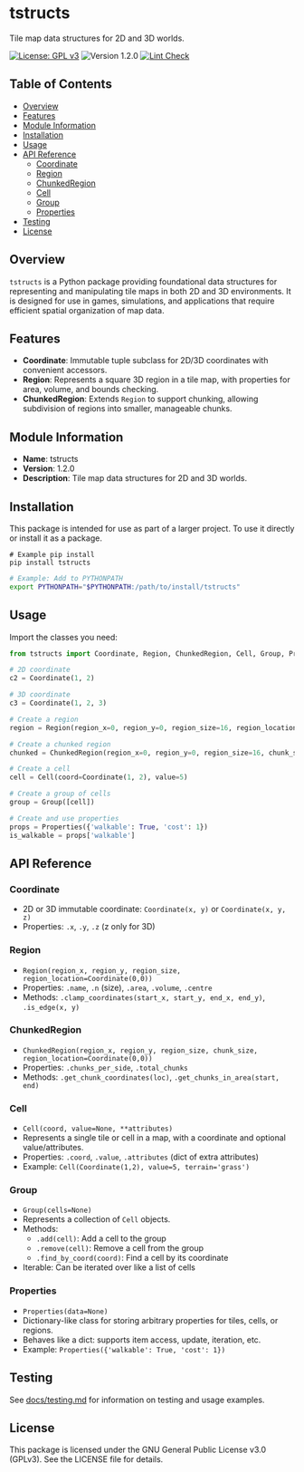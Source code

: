 # tstructs

Tile map data structures for 2D and 3D worlds.

[![License: GPL v3](https://img.shields.io/badge/License-GPLv3-blue.svg)](https://www.gnu.org/licenses/gpl-3.0) ![Version 1.2.0](https://img.shields.io/badge/version-1.2.0-brightgreen) [![Lint Check](https://github.com/uaineteine/tstructs/actions/workflows/lint_check.yaml/badge.svg)](https://github.com/uaineteine/tstructs/actions/workflows/lint_check.yaml)

## Table of Contents

- [Overview](#overview)
- [Features](#features)
- [Module Information](#module-information)
- [Installation](#installation)
- [Usage](#usage)
- [API Reference](#api-reference)
	- [Coordinate](#coordinate)
	- [Region](#region)
	- [ChunkedRegion](#chunkedregion)
	- [Cell](#cell)
	- [Group](#group)
	- [Properties](#properties)
- [Testing](#testing)
- [License](#license)

## Overview
`tstructs` is a Python package providing foundational data structures for representing and manipulating tile maps in both 2D and 3D environments. It is designed for use in games, simulations, and applications that require efficient spatial organization of map data.

## Features
- **Coordinate**: Immutable tuple subclass for 2D/3D coordinates with convenient accessors.
- **Region**: Represents a square 3D region in a tile map, with properties for area, volume, and bounds checking.
- **ChunkedRegion**: Extends `Region` to support chunking, allowing subdivision of regions into smaller, manageable chunks.

## Module Information
- **Name**: tstructs
- **Version**: 1.2.0
- **Description**: Tile map data structures for 2D and 3D worlds.

## Installation
This package is intended for use as part of a larger project. To use it directly or install it as a package.

```basg
# Example pip install
pip install tstructs
```

```bash
# Example: Add to PYTHONPATH
export PYTHONPATH="$PYTHONPATH:/path/to/install/tstructs"
```

## Usage
Import the classes you need:

```python
from tstructs import Coordinate, Region, ChunkedRegion, Cell, Group, Properties

# 2D coordinate
c2 = Coordinate(1, 2)

# 3D coordinate
c3 = Coordinate(1, 2, 3)

# Create a region
region = Region(region_x=0, region_y=0, region_size=16, region_location=Coordinate(0, 0))

# Create a chunked region
chunked = ChunkedRegion(region_x=0, region_y=0, region_size=16, chunk_size=4, region_location=Coordinate(0, 0))

# Create a cell
cell = Cell(coord=Coordinate(1, 2), value=5)

# Create a group of cells
group = Group([cell])

# Create and use properties
props = Properties({'walkable': True, 'cost': 1})
is_walkable = props['walkable']
```

## API Reference

### Coordinate
- 2D or 3D immutable coordinate: `Coordinate(x, y)` or `Coordinate(x, y, z)`
- Properties: `.x`, `.y`, `.z` (z only for 3D)

### Region
- `Region(region_x, region_y, region_size, region_location=Coordinate(0,0))`
- Properties: `.name`, `.n` (size), `.area`, `.volume`, `.centre`
- Methods: `.clamp_coordinates(start_x, start_y, end_x, end_y)`, `.is_edge(x, y)`

### ChunkedRegion
- `ChunkedRegion(region_x, region_y, region_size, chunk_size, region_location=Coordinate(0,0))`
- Properties: `.chunks_per_side`, `.total_chunks`
- Methods: `.get_chunk_coordinates(loc)`, `.get_chunks_in_area(start, end)`

### Cell
- `Cell(coord, value=None, **attributes)`
- Represents a single tile or cell in a map, with a coordinate and optional value/attributes.
- Properties: `.coord`, `.value`, `.attributes` (dict of extra attributes)
- Example: `Cell(Coordinate(1,2), value=5, terrain='grass')`

### Group
- `Group(cells=None)`
- Represents a collection of `Cell` objects.
- Methods:
	- `.add(cell)`: Add a cell to the group
	- `.remove(cell)`: Remove a cell from the group
	- `.find_by_coord(coord)`: Find a cell by its coordinate
- Iterable: Can be iterated over like a list of cells

### Properties
- `Properties(data=None)`
- Dictionary-like class for storing arbitrary properties for tiles, cells, or regions.
- Behaves like a dict: supports item access, update, iteration, etc.
- Example: `Properties({'walkable': True, 'cost': 1})`

## Testing
See [docs/testing.md](docs/testing.md) for information on testing and usage examples.

## License
This package is licensed under the GNU General Public License v3.0 (GPLv3). See the LICENSE file for details.
